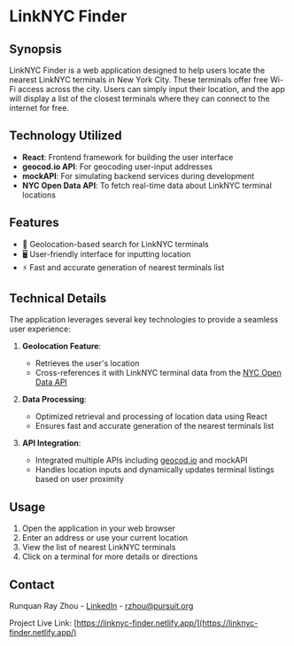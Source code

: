 # LinkNYC Finder

## Synopsis

LinkNYC Finder is a web application designed to help users locate the nearest LinkNYC terminals in New York City. These terminals offer free Wi-Fi access across the city. Users can simply input their location, and the app will display a list of the closest terminals where they can connect to the internet for free.

## Technology Utilized

- **React**: Frontend framework for building the user interface
- **geocod.io API**: For geocoding user-input addresses
- **mockAPI**: For simulating backend services during development
- **NYC Open Data API**: To fetch real-time data about LinkNYC terminal locations

## Features

- 📍 Geolocation-based search for LinkNYC terminals
- 🖥️ User-friendly interface for inputting location
- ⚡ Fast and accurate generation of nearest terminals list

## Technical Details

The application leverages several key technologies to provide a seamless user experience:

1. **Geolocation Feature**:

   - Retrieves the user's location
   - Cross-references it with LinkNYC terminal data from the [NYC Open Data API](https://dev.socrata.com/foundry/data.cityofnewyork.us/s4kf-3yrf)

2. **Data Processing**:

   - Optimized retrieval and processing of location data using React
   - Ensures fast and accurate generation of the nearest terminals list

3. **API Integration**:
   - Integrated multiple APIs including [geocod.io](https://www.geocod.io/) and mockAPI
   - Handles location inputs and dynamically updates terminal listings based on user proximity

## Usage

1. Open the application in your web browser
2. Enter an address or use your current location
3. View the list of nearest LinkNYC terminals
4. Click on a terminal for more details or directions

## Contact

Runquan Ray Zhou - [LinkedIn](https://www.linkedin.com/in/runquanrayzhou/) - rzhou@pursuit.org

Project Live Link: [https://linknyc-finder.netlify.app/](https://linknyc-finder.netlify.app/)
